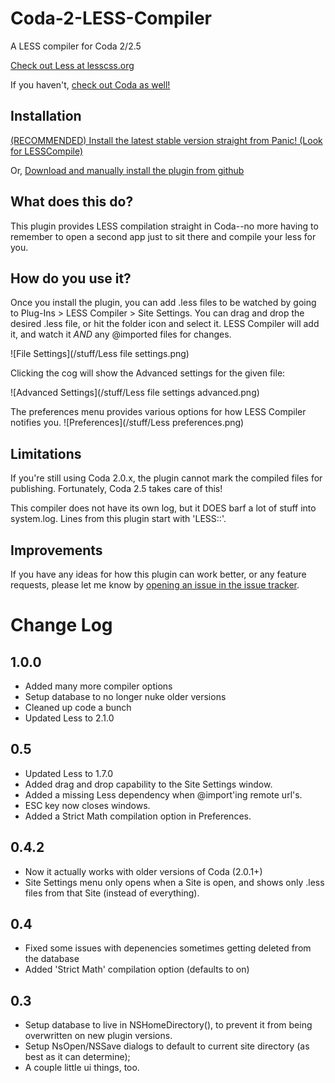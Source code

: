 Coda-2-LESS-Compiler
====================

A LESS compiler for Coda 2/2.5

[Check out Less at lesscss.org](http://lesscss.org/)

If you haven't, [check out Coda as well!](http://panic.com/coda/)

Installation
------------
[(RECOMMENDED) Install the latest stable version straight from Panic! (Look for LESSCompile)](http://panic.com/coda/plugins.php#Plugins)

Or, [Download and manually install the plugin from github](https://github.com/mjvotaw/Coda-2-LESS-Compiler/raw/master/LESSCompile.codaplugin.zip)


What does this do?
------------------
This plugin provides LESS compilation straight in Coda--no more having to remember to open a second app just to sit there and compile your less for you.


How do you use it?
------------------
Once you install the plugin, you can add .less files to be watched by going to Plug-Ins > LESS Compiler > Site Settings.
You can drag and drop the desired .less file, or hit the folder icon and select it. LESS Compiler will add it, and watch it *AND* any @imported files for changes.

![File Settings](/stuff/Less file settings.png)

Clicking the cog will show the Advanced settings for the given file:

![Advanced Settings](/stuff/Less file settings advanced.png)

The preferences menu provides various options for how LESS Compiler notifies you.
![Preferences](/stuff/Less preferences.png)

Limitations
-----------
If you're still using Coda 2.0.x, the plugin cannot mark the compiled files for publishing. Fortunately, Coda 2.5 takes care of this!

This compiler does not have its own log, but it DOES barf a lot of stuff into system.log. Lines from this plugin start with 'LESS::'.

Improvements
------------
If you have any ideas for how this plugin can work better, or any feature requests, please let me know by [opening an issue in the issue tracker](https://github.com/mjvotaw/Coda-2-LESS-Compiler/issues/new).


Change Log
==========

1.0.0
-----
- Added many more compiler options
- Setup database to no longer nuke older versions
- Cleaned up code a bunch
- Updated Less to 2.1.0

0.5
---
- Updated Less to 1.7.0
- Added drag and drop capability to the Site Settings window.
- Added a missing Less dependency when @import'ing remote url's.
- ESC key now closes windows.
- Added a Strict Math compilation option in Preferences.

0.4.2
-----
- Now it actually works with older versions of Coda (2.0.1+)
- Site Settings menu only opens when a Site is open, and shows only .less files from that Site (instead of everything).

0.4
---
- Fixed some issues with depenencies sometimes getting deleted from the database
- Added 'Strict Math' compilation option (defaults to on)

0.3
---
- Setup database to live in NSHomeDirectory(), to prevent it from being overwritten on new plugin versions.
- Setup NsOpen/NSSave dialogs to default to current site directory (as best as it can determine);
- A couple little ui things, too.
